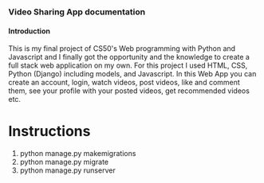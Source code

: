 ### Video Sharing App documentation

#### Introduction

This is my final project of CS50's Web programming with Python and Javascript and I finally got the opportunity and the knowledge to create a full stack web application on my own.
For this project I used HTML, CSS, Python (Django) including models, and Javascript.
In this Web App you can create an account, login, watch videos, post videos, like and comment them, see your profile with your posted videos, get recommended videos etc.

# Instructions

1. python manage.py makemigrations
2. python manage.py migrate 
3. python manage.py runserver

